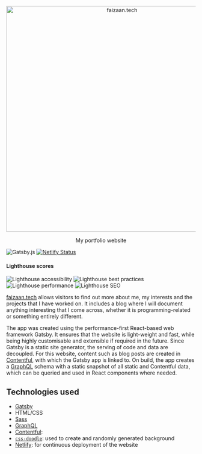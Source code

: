 <p align="center"><img src="https://user-images.githubusercontent.com/15062683/98111650-5db7a980-1eba-11eb-877c-e4be18de4cb1.png" alt="faizaan.tech" width=600/></p>

<p align="center">My portfolio website</p>


![Gatsby.js](https://img.shields.io/badge/made%20with%20Gatsby.js-663399?style=for-the-badge&logo=gatsby) [![Netlify Status](https://api.netlify.com/api/v1/badges/7659c8f9-5cb4-45cb-97a1-f40552e8e8d7/deploy-status)](https://app.netlify.com/sites/laughing-bohr-fee76e/deploys)

#### Lighthouse scores
![Lighthouse accessibility](https://img.shields.io/badge/accessibility-89%25-A4A61D.svg) ![Lighthouse best practices](https://img.shields.io/badge/best%20practices-100%25-green.svg) ![Lighthouse performance](https://img.shields.io/badge/performance-76%25-A4A61D.svg) ![Lighthouse SEO](https://img.shields.io/badge/SEO-100%25-green.svg)

[faizaan.tech](https://faizaan.tech) allows visitors to find out more about me, my interests and the projects that I have worked on. It includes a blog where I will document anything interesting that I come across, whether it is programming-related or something entirely different.

The app was created using the performance-first React-based web framework Gatsby. It ensures that the website is light-weight and fast, while being highly customisable and extensible if required in the future. Since Gatsby is a static site generator, the serving of code and data are decoupled. For this website, content such as blog posts are created in [Contentful](https://www.contentful.com), with which the Gatsby app is linked to. On build, the app creates a [GraphQL](https://graphql.org) schema with a static snapshot of all static and Contentful data, which can be queried and used in React components where needed.


## Technologies used

- [Gatsby](https://www.gatsbyjs.com)
- HTML/CSS
- [Sass](https://sass-lang.com)
- [GraphQL](https://graphql.org)
- [Contentful](https://www.contentful.com): 
- [`css-doodle`](https://css-doodle.com): used to create and randomly generated background
- [Netlify](https://www.netlify.com): for continuous deployment of the website
